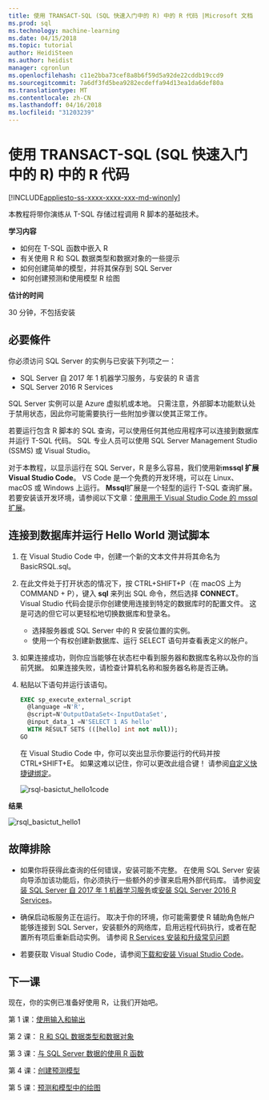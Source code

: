 ```yaml
---
title: 使用 TRANSACT-SQL (SQL 快速入门中的 R) 中的 R 代码 |Microsoft 文档
ms.prod: sql
ms.technology: machine-learning
ms.date: 04/15/2018
ms.topic: tutorial
author: HeidiSteen
ms.author: heidist
manager: cgronlun
ms.openlocfilehash: c11e2bba73cef8a8b6f59d5a92de22cddb19ccd9
ms.sourcegitcommit: 7a6df3fd5bea9282ecdeffa94d13ea1da6def80a
ms.translationtype: MT
ms.contentlocale: zh-CN
ms.lasthandoff: 04/16/2018
ms.locfileid: "31203239"
---
```

# <a name="using-r-code-in-transact-sql-r-in-sql-quickstart"></a>使用 TRANSACT-SQL (SQL 快速入门中的 R) 中的 R 代码
[!INCLUDE[appliesto-ss-xxxx-xxxx-xxx-md-winonly](../../includes/appliesto-ss-xxxx-xxxx-xxx-md-winonly.md)]

本教程将带你演练从 T-SQL 存储过程调用 R 脚本的基础技术。

**学习内容**

+ 如何在 T-SQL 函数中嵌入 R
+ 有关使用 R 和 SQL 数据类型和数据对象的一些提示
+ 如何创建简单的模型，并将其保存到 SQL Server
+ 如何创建预测和使用模型 R 绘图

**估计的时间**

30 分钟，不包括安装

## <a name="prerequisites"></a>必要條件

你必须访问 SQL Server 的实例与已安装下列项之一：

+ SQL Server 自 2017 年 1 机器学习服务，与安装的 R 语言
+ SQL Server 2016 R Services

SQL Server 实例可以是 Azure 虚拟机或本地。 只需注意，外部脚本功能默认处于禁用状态，因此你可能需要执行一些附加步骤以使其正常工作。

若要运行包含 R 脚本的 SQL 查询，可以使用任何其他应用程序可以连接到数据库并运行 T-SQL 代码。 SQL 专业人员可以使用 SQL Server Management Studio (SSMS) 或 Visual Studio。

对于本教程，以显示运行在 SQL Server，R 是多么容易，我们使用新**mssql 扩展 Visual Studio Code**。 VS Code 是一个免费的开发环境，可以在 Linux、 macOS 或 Windows 上运行。 **Mssql**扩展是一个轻型的运行 T-SQL 查询扩展。 若要安装该开发环境，请参阅以下文章：[使用用于 Visual Studio Code 的 mssql 扩展](https://docs.microsoft.com/sql/linux/sql-server-linux-develop-use-vscode)。

## <a name="connect-to-a-database-and-run-a-hello-world-test-script"></a>连接到数据库并运行 Hello World 测试脚本

1. 在 Visual Studio Code 中，创建一个新的文本文件并将其命名为 BasicRSQL.sql。
2. 在此文件处于打开状态的情况下，按 CTRL+SHIFT+P（在 macOS 上为 COMMAND + P），键入 **sql** 来列出 SQL 命令，然后选择 **CONNECT**。 Visual Studio 代码会提示你创建使用连接到特定的数据库时的配置文件。 这是可选的但它可以更轻松地切换数据库和登录名。
    + 选择服务器或 SQL Server 中的 R 安装位置的实例。
    + 使用一个有权创建新数据库、运行 SELECT 语句并查看表定义的帐户。
2. 如果连接成功，则你应当能够在状态栏中看到服务器和数据库名称以及你的当前凭据。 如果连接失败，请检查计算机名称和服务器名称是否正确。
3. 粘贴以下语句并运行该语句。

    ```sql
    EXEC sp_execute_external_script
      @language =N'R',
      @script=N'OutputDataSet<-InputDataSet',
      @input_data_1 =N'SELECT 1 AS hello'
      WITH RESULT SETS (([hello] int not null));
    GO
    ```

    在 Visual Studio Code 中，你可以突出显示你要运行的代码并按 CTRL+SHIFT+E。 如果这难以记住，你可以更改此组合键！ 请参阅[自定义快捷键绑定](https://github.com/Microsoft/vscode-mssql/wiki/customize-shortcuts)。

    ![rsql-basictut_hello1code](media/rsql-basictut-hello1code.PNG)

**结果**

![rsql_basictut_hello1](media/rsql-basictut-hello1.PNG)

## <a name="troubleshooting"></a>故障排除

+ 如果你将获得此查询的任何错误，安装可能不完整。 在使用 SQL Server 安装向导添加该功能后，你必须执行一些额外的步骤来启用外部代码库。  请参阅[安装 SQL Server 自 2017 年 1 机器学习服务](../install/sql-machine-learning-services-windows-install.md)或[安装 SQL Server 2016 R Services](../install/sql-r-services-windows-install.md)。

+ 确保启动板服务正在运行。 取决于你的环境，你可能需要使 R 辅助角色帐户能够连接到 SQL Server，安装额外的网络库，启用远程代码执行，或者在配置所有项后重新启动实例。 请参阅 [R Services 安装和升级常见问题](../r/upgrade-and-installation-faq-sql-server-r-services.md)

+ 若要获取 Visual Studio Code，请参阅[下载和安装 Visual Studio Code](https://code.visualstudio.com/Download)。

## <a name="next-lesson"></a>下一课

现在，你的实例已准备好使用 R，让我们开始吧。

第 1 课：[使用输入和输出](rtsql-working-with-inputs-and-outputs.md)

第 2 课： [R 和 SQL 数据类型和数据对象](rtsql-r-and-sql-data-types-and-data-objects.md)

第 3 课：[与 SQL Server 数据的使用 R 函数](rtsql-using-r-functions-with-sql-server-data.md)

第 4 课：[创建预测模型](rtsql-create-a-predictive-model-r.md)

第 5 课：[预测和模型中的绘图](rtsql-predict-and-plot-from-model.md)
